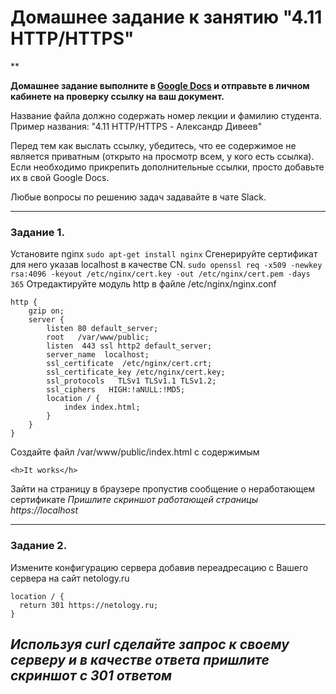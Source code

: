 # Домашнее задание к занятию "4.11 HTTP/HTTPS"

**

**Домашнее задание выполните в [Google Docs](https://docs.google.com/) и отправьте в личном кабинете на проверку ссылку на ваш документ.**

Название файла должно содержать номер лекции и фамилию студента. Пример названия: "4.11 HTTP/HTTPS - Александр Дивеев"

Перед тем как выслать ссылку, убедитесь, что ее содержимое не является приватным (открыто на просмотр всем, у кого есть ссылка). Если необходимо прикрепить дополнительные ссылки, просто добавьте их в свой Google Docs.

Любые вопросы по решению задач задавайте в чате Slack.

------

### Задание 1.

Установите nginx
`sudo apt-get install nginx`
Сгенерируйте сертификат для него указав localhost в качестве CN.
`sudo openssl req -x509 -newkey rsa:4096 -keyout /etc/nginx/cert.key -out /etc/nginx/cert.pem -days 365`
Отредактируйте модуль http в файле /etc/nginx/nginx.conf
```
http {
    gzip on;
    server {
        listen 80 default_server;
        root   /var/www/public;
        listen  443 ssl http2 default_server;
        server_name  localhost;
        ssl_certificate  /etc/nginx/cert.crt;
        ssl_certificate_key /etc/nginx/cert.key;
        ssl_protocols   TLSv1 TLSv1.1 TLSv1.2;
        ssl_ciphers   HIGH:!aNULL:!MD5;
        location / {
            index index.html;
        }
    }
}
```
Создайте файл /var/www/public/index.html c содержимым
```
<h>It works</h>
```
Зайти на страницу в браузере пропустив сообщение о неработающем сертификате
*Пришлите скриншот работающей страницы https://localhost*

------

### Задание 2.

Измените конфигурацию сервера добавив переадресацию c Вашего сервера на сайт netology.ru
```
location / {
  return 301 https://netology.ru;
}
```

*Используя curl сделайте запрос к своему серверу и в качестве ответа пришлите скриншот с 301 ответом*
------
